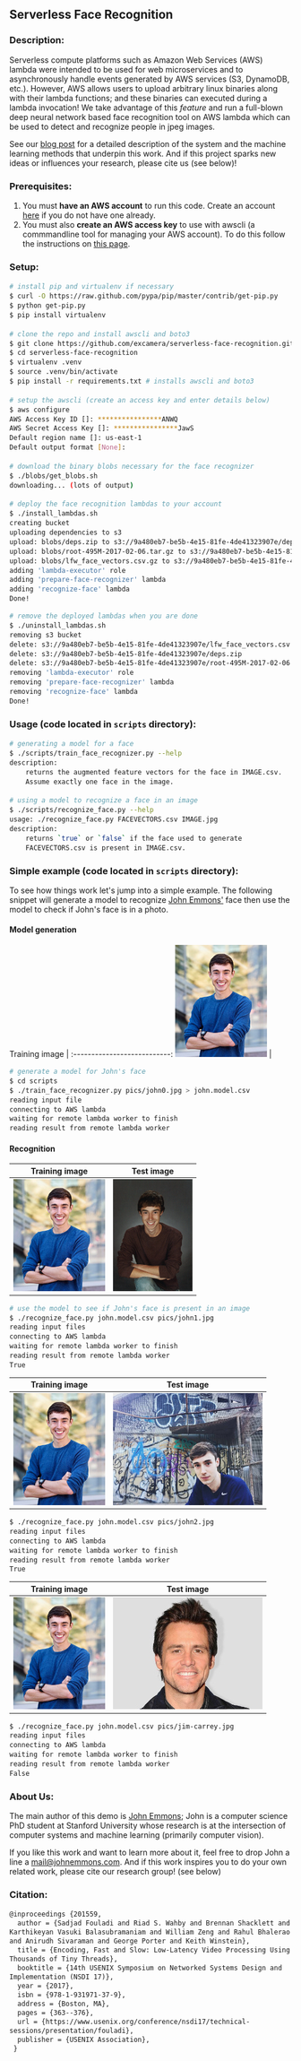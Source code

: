 Serverless Face Recognition
---

### Description:

Serverless compute platforms such as Amazon Web Services (AWS) lambda were
intended to be used for web microservices and to asynchronously handle events
generated by AWS services (S3, DynamoDB, etc.). However, AWS allows users to
upload arbitrary linux binaries along with their lambda functions; and these
binaries can executed during a lambda invocation! We take advantage of this
*feature* and run a full-blown deep neural network based face recognition tool
on AWS lambda which can be used to detect and recognize people in jpeg images.

See our [blog post](blog/BLOG.md) for a detailed description of the system and the
machine learning methods that underpin this work. And if this project sparks new
ideas or influences your research, please cite us (see below)!

### Prerequisites:

1. You must **have an AWS account** to run this code. Create an account [here](http://aws.amazon.com) if you do not have one already.
2. You must also **create an AWS access key** to use with awscli (a commmandline tool for managing your AWS account). To do this follow the instructions on [this page](http://docs.aws.amazon.com/general/latest/gr/managing-aws-access-keys.html).

### Setup:

```bash
# install pip and virtualenv if necessary
$ curl -O https://raw.github.com/pypa/pip/master/contrib/get-pip.py
$ python get-pip.py
$ pip install virtualenv

# clone the repo and install awscli and boto3
$ git clone https://github.com/excamera/serverless-face-recognition.git
$ cd serverless-face-recognition
$ virtualenv .venv
$ source .venv/bin/activate
$ pip install -r requirements.txt # installs awscli and boto3

# setup the awscli (create an access key and enter details below)
$ aws configure
AWS Access Key ID []: ****************ANWQ
AWS Secret Access Key []: ****************JawS
Default region name []: us-east-1
Default output format [None]:

# download the binary blobs necessary for the face recognizer
$ ./blobs/get_blobs.sh
downloading... (lots of output)

# deploy the face recognition lambdas to your account
$ ./install_lambdas.sh
creating bucket
uploading dependencies to s3
upload: blobs/deps.zip to s3://9a480eb7-be5b-4e15-81fe-4de41323907e/deps.zip
upload: blobs/root-495M-2017-02-06.tar.gz to s3://9a480eb7-be5b-4e15-81fe-4de41323907e/root-495M-2017-02-06.tar.gz
upload: blobs/lfw_face_vectors.csv.gz to s3://9a480eb7-be5b-4e15-81fe-4de41323907e/lfw_face_vectors.csv.gz
adding 'lambda-executor' role
adding 'prepare-face-recognizer' lambda
adding 'recognize-face' lambda
Done!
```

```bash
# remove the deployed lambdas when you are done
$ ./uninstall_lambdas.sh
removing s3 bucket
delete: s3://9a480eb7-be5b-4e15-81fe-4de41323907e/lfw_face_vectors.csv.gz
delete: s3://9a480eb7-be5b-4e15-81fe-4de41323907e/deps.zip
delete: s3://9a480eb7-be5b-4e15-81fe-4de41323907e/root-495M-2017-02-06.tar.gz
removing 'lambda-executor' role
removing 'prepare-face-recognizer' lambda
removing 'recognize-face' lambda
Done!
```

### Usage (code located in `scripts` directory):

```bash
# generating a model for a face
$ ./scripts/train_face_recognizer.py --help
description:
    returns the augmented feature vectors for the face in IMAGE.csv.
    Assume exactly one face in the image.

# using a model to recognize a face in an image
$ ./scripts/recognize_face.py --help
usage: ./recognize_face.py FACEVECTORS.csv IMAGE.jpg
description:
    returns `true` or `false` if the face used to generate
    FACEVECTORS.csv is present in IMAGE.csv.
```

### Simple example (code located in `scripts` directory):

To see how things work let's jump into a simple example. The following snippet
will generate a model to recognize [John Emmons'](http://johnemmons.com) face
then use the model to check if John's face is in a photo.


#### Model generation


Training image              |
:---------------------------:
![](blog/pics/john0.jpg) |

```bash
# generate a model for John's face
$ cd scripts
$ ./train_face_recognizer.py pics/john0.jpg > john.model.csv
reading input file
connecting to AWS lambda
waiting for remote lambda worker to finish
reading result from remote lambda worker
```

#### Recognition

Training image              | Test image 
:--------------------------:|:-------------------------:
![](blog/pics/john0.jpg) | ![](blog/pics/john1.jpg)

```bash
# use the model to see if John's face is present in an image
$ ./recognize_face.py john.model.csv pics/john1.jpg
reading input files
connecting to AWS lambda
waiting for remote lambda worker to finish
reading result from remote lambda worker
True
```

Training image              | Test image 
:--------------------------:|:-------------------------:
![](blog/pics/john0.jpg) | ![](blog/pics/john2.jpg)

```bash
$ ./recognize_face.py john.model.csv pics/john2.jpg
reading input files
connecting to AWS lambda
waiting for remote lambda worker to finish
reading result from remote lambda worker
True
```
Training image              | Test image 
:--------------------------:|:-------------------------:
![](blog/pics/john0.jpg) | ![](blog/pics/jim-carrey.jpg)

```bash
$ ./recognize_face.py john.model.csv pics/jim-carrey.jpg
reading input files
connecting to AWS lambda
waiting for remote lambda worker to finish
reading result from remote lambda worker
False
```

### About Us:

The main author of this demo is [John Emmons](http://johnemmons.com); John is a
computer science PhD student at Stanford University whose research is at the
intersection of computer systems and machine learning (primarily computer
vision).

If you like this work and want to learn more about it, feel free to drop John a
line a [mail@johnemmons.com](mailto:mail@johnemmons.com). And if this work
inspires you to do your own related work, please cite our research group! (see
below)

### Citation:

```
@inproceedings {201559,
  author = {Sadjad Fouladi and Riad S. Wahby and Brennan Shacklett and Karthikeyan Vasuki Balasubramaniam and William Zeng and Rahul Bhalerao and Anirudh Sivaraman and George Porter and Keith Winstein},
  title = {Encoding, Fast and Slow: Low-Latency Video Processing Using Thousands of Tiny Threads},
  booktitle = {14th USENIX Symposium on Networked Systems Design and Implementation (NSDI 17)},
  year = {2017},
  isbn = {978-1-931971-37-9},
  address = {Boston, MA},
  pages = {363--376},
  url = {https://www.usenix.org/conference/nsdi17/technical-sessions/presentation/fouladi},
  publisher = {USENIX Association},
 }
 ```
